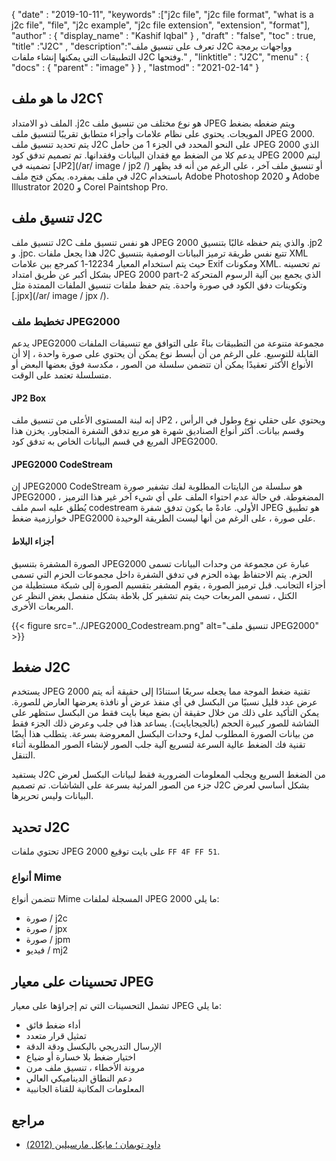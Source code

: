 {
  "date" : "2019-10-11",
  "keywords" :["j2c file", "j2c file format", "what is a j2c file", "file", "j2c example", "j2c file extension", "extension", "format"],
  "author" : {
    "display_name" : "Kashif Iqbal"
} ,
  "draft" : "false",
  "toc" : true,
  "title" :"J2C" ,
  "description":"تعرف على تنسيق ملف J2C وواجهات برمجة التطبيقات التي يمكنها إنشاء ملفات J2C وفتحها." ,
  "linktitle" : "J2C",
  "menu" : {
    "docs" : {
      "parent" : "image"
}
} ,
  "lastmod" : "2021-02-14"
}

## ما هو ملف J2C؟

الملف ذو الامتداد .j2c هو نوع مختلف من تنسيق ملف JPEG ويتم ضغطه بضغط المويجات. يحتوي على نظام علامات وأجزاء متطابق تقريبًا لتنسيق ملف JPEG 2000. يتم تحديد تنسيق ملف J2C على النحو المحدد في الجزء 1 من حامل JPEG 2000 الذي يدعم كلا من الضغط مع فقدان البيانات وفقدانها. تم تصميم تدفق كود JPEG 2000 ليتم تضمينه في [JP2](/ar/ image / jp2 /) أو تنسيق ملف آخر ، على الرغم من أنه قد يظهر في ملف بمفرده. يمكن فتح ملف J2C باستخدام Adobe Photoshop 2020 و Adobe Illustrator 2020 و Corel Paintshop Pro.

## تنسيق ملف J2C

تنسيق ملف J2C هو نفس تنسيق ملف JPEG 2000 والذي يتم حفظه غالبًا بتنسيق .jp2 و .jpc. هذا يجعل ملفات J2C تتبع نفس طريقة ترميز البيانات الوصفية بتنسيق XML حيث يتم استخدام المعيار 12234-1 كمرجع بين علامات Exif ومكونات XML. تم تحسينه بشكل أكبر عن طريق امتداد JPEG 2000 part-2 الذي يجمع بين آلية الرسوم المتحركة وتكوينات دفق الكود في صورة واحدة. يتم حفظ ملفات تنسيق الملفات الممتدة مثل [.jpx](/ar/ image / jpx /).

### تخطيط ملف JPEG2000

يدعم JPEG2000 مجموعة متنوعة من التطبيقات بناءً على التوافق مع تنسيقات الملفات القابلة للتوسيع. على الرغم من أن أبسط نوع يمكن أن يحتوي على صورة واحدة ، إلا أن الأنواع الأكثر تعقيدًا يمكن أن تتضمن سلسلة من الصور ، مكدسة فوق بعضها البعض أو متسلسلة تعتمد على الوقت.

#### JP2 Box
إنه لبنة المستوى الأعلى من تنسيق ملف JP2 ويحتوي على حقلي نوع وطول في الرأس ، وقسم بيانات. أكثر أنواع الصناديق شهرة هو مربع تدفق الشفرة المتجاور. يخزن هذا المربع في قسم البيانات الخاص به تدفق كود JPEG2000.

#### JPEG2000 CodeStream

إن JPEG2000 CodeStream هو سلسلة من البايتات المطلوبة لفك تشفير صورة JPEG2000 المضغوطة. في حالة عدم احتواء الملف على أي شيء آخر غير هذا الترميز ، يُطلق عليه اسم ملف codestream الأولي. عادةً ما يكون تدفق شفرة JPEG هو تطبيق خوارزمية ضغط JPEG2000 على صورة ، على الرغم من أنها ليست الطريقة الوحيدة.

#### أجزاء البلاط ####

الصورة المشفرة بتنسيق JPEG2000 عبارة عن مجموعة من وحدات البيانات تسمى الحزم. يتم الاحتفاظ بهذه الحزم في تدفق الشفرة داخل مجموعات الحزم التي تسمى أجزاء التجانب. قبل ترميز الصورة ، يقوم المشفر بتقسيم الصورة إلى شبكة مستطيلة من الكتل ، تسمى المربعات حيث يتم تشفير كل بلاطة بشكل منفصل بغض النظر عن المربعات الأخرى.

{{< figure src="../JPEG2000_Codestream.png" alt="تنسيق ملف JPEG2000" >}}

## ضغط J2C
يستخدم JPEG 2000 تقنية ضغط الموجة مما يجعله سريعًا استنادًا إلى حقيقة أنه يتم عرض عدد قليل نسبيًا من البكسل في أي منفذ عرض أو نافذة يعرضها العارض للصورة. يمكن التأكيد على ذلك من خلال حقيقة أن بضع ميغا بايت فقط من البكسل ستظهر على الشاشة للصور كبيرة الحجم (بالجيجابايت). يساعد هذا في جلب وعرض ذلك الجزء فقط من بيانات الصورة المطلوب لملء وحدات البكسل المعروضة بسرعة. يتطلب هذا أيضًا تقنية فك الضغط عالية السرعة لتسريع آلية جلب الصور لإنشاء الصور المطلوبة أثناء التنقل.

يستفيد J2C من الضغط السريع ويجلب المعلومات الضرورية فقط لبيانات البكسل لعرض جزء من الصور المرئية بسرعة على الشاشات. تم تصميم J2C بشكل أساسي لعرض البيانات وليس تحريرها.

## تحديد J2C
تحتوي ملفات JPEG 2000 على بايت توقيع `FF 4F FF 51`.

### أنواع Mime
تتضمن أنواع Mime المسجلة لملفات JPEG 2000 ما يلي:
* صورة / j2c
* صورة / jpx
* صورة / jpm
* فيديو / mj2

## تحسينات على معيار JPEG
تشمل التحسينات التي تم إجراؤها على معيار JPEG ما يلي:
* أداء ضغط فائق
* تمثيل قرار متعدد
* الإرسال التدريجي بالبكسل ودقة الدقة
* اختيار ضغط بلا خسارة أو ضياع
* مرونة الأخطاء ، تنسيق ملف مرن
* دعم النطاق الديناميكي العالي
* المعلومات المكانية للقناة الجانبية

## مراجع ##
* [داود توبمان ؛ مايكل مارسيلين (2012)](https://books.google.com/books؟id=y7HeBwAAQBAJ&pg=PA402)

